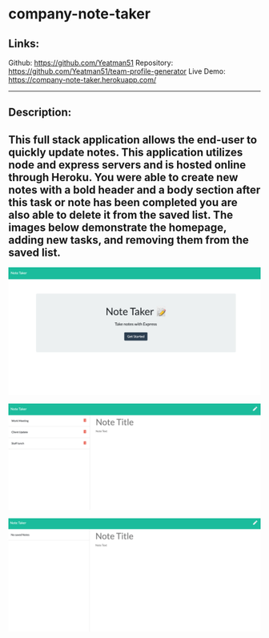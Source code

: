 # company-note-taker

## Links:

Github: https://github.com/Yeatman51
Repository: https://github.com/Yeatman51/team-profile-generator
Live Demo: https://company-note-taker.herokuapp.com/

---

## Description:

This full stack application allows the end-user to quickly update notes. This application utilizes node and express servers and is hosted online through Heroku.
You were able to create new notes with a bold header and a body section after this task or note has been completed you are also able to delete it from the saved list. The images below demonstrate the homepage, adding new tasks, and removing them from the saved list.
---
![note-taker-home.png](img/note-taker-home.png)

![note-taker.png](img/note-taker.png)

![note-taker-delete.png](img/note-taker-delete.png)